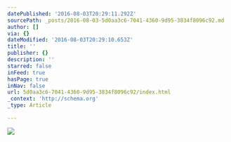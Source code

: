 ```yaml
---
datePublished: '2016-08-03T20:29:11.292Z'
sourcePath: _posts/2016-08-03-5d0aa3c6-7041-4360-9d95-3834f8096c92.md
author: []
via: {}
dateModified: '2016-08-03T20:29:10.653Z'
title: ''
publisher: {}
description: ''
starred: false
inFeed: true
hasPage: true
inNav: false
url: 5d0aa3c6-7041-4360-9d95-3834f8096c92/index.html
_context: 'http://schema.org'
_type: Article

---
```

![](https://the-grid-user-content.s3-us-west-2.amazonaws.com/8e9705d5-86bb-4797-83df-90ebafb38ab7.jpg)